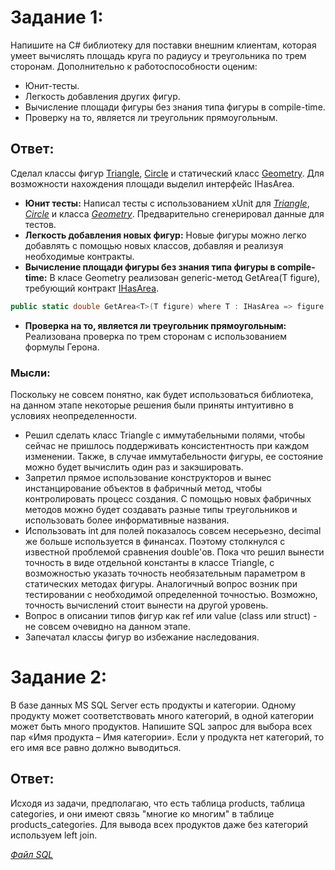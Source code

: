# Задание 1:
Напишите на C# библиотеку для поставки внешним клиентам, которая умеет вычислять площадь круга по радиусу и треугольника по трем сторонам. 
Дополнительно к работоспособности оценим:
- Юнит-тесты.
- Легкость добавления других фигур.
- Вычисление площади фигуры без знания типа фигуры в compile-time.
- Проверку на то, является ли треугольник прямоугольным.
## Ответ: 
Сделал классы фигур [Triangle](https://github.com/Forty-Se7en/TestMindbox/blob/master/GeometryCalculator/src/Figures/Triangle.cs), 
[Circle](https://github.com/Forty-Se7en/TestMindbox/blob/master/GeometryCalculator/src/Figures/Circle.cs) и статический класс 
[Geometry](https://github.com/Forty-Se7en/TestMindbox/blob/master/GeometryCalculator/Geometry.cs). 
Для возможности нахождения площади выделил интерфейс IHasArea.
- **Юнит тесты:**
  Написал тесты с использованием xUnit для *[Triangle](https://github.com/Forty-Se7en/TestMindbox/blob/master/Geometry.Tests/TriangleTests/TriangleTests.cs)*,
  *[Circle](https://github.com/Forty-Se7en/TestMindbox/blob/master/Geometry.Tests/CircleTests/CircleTests.cs)* и класса
  *[Geometry](https://github.com/Forty-Se7en/TestMindbox/blob/master/Geometry.Tests/GeometryTests.cs)*. Предварительно сгенерировал данные для тестов.
- **Легкость добавления новых фигур:**
Новые фигуры можно легко добавлять с помощью новых классов, добавляя и реализуя необходимые контракты. 
- **Вычисление площади фигуры без знания типа фигуры в compile-time:**
В класе Geometry реализован generic-метод GetArea<T>(T figure), требующий контракт [IHasArea](https://github.com/Forty-Se7en/TestMindbox/blob/master/GeometryCalculator/src/Contracts/IHasArea.cs).
```c#
public static double GetArea<T>(T figure) where T : IHasArea => figure.GetArea();
```
- **Проверка на то, является ли треугольник прямоугольным:**
Реализована проверка по трем сторонам с использованием формулы Герона.
### Мысли:
Поскольку не совсем понятно, как будет использоваться библиотека, на данном этапе некоторые решения были приняты интуитивно в условиях неопределенности.
* Решил сделать класс Triangle с иммутабельными полями, чтобы сейчас не пришлось поддерживать консистентность при каждом изменении. Также, в случае иммутабельности фигуры, ее состояние можно будет вычислить один раз и закэшировать.
* Запретил прямое использование конструкторов и вынес инстанцирование объектов в фабричный метод, чтобы контролировать процесс создания. С помощью новых фабричных методов можно будет создавать разные типы треугольников и использовать более информативные названия.
* Использовать int для полей показалось совсем несерьезно, decimal же больше используется в финансах. Поэтому столкнулся с известной проблемой сравнения double'ов.
  Пока что решил вынести точность в виде отдельной константы в классе Triangle, с возможностью указать точность необязательным параметром в статических методах фигуры.
  Аналогичный вопрос возник при тестировании с необходимой определенной точностью.
  Возможно, точность вычислений стоит вынести на другой уровень.
* Вопрос в описании типов фигур как ref или value (class или struct) - не совсем очевидно на данном этапе.
* Запечатал классы фигур во избежание наследования.
# Задание 2:
В базе данных MS SQL Server есть продукты и категории. 
Одному продукту может соответствовать много категорий, в одной категории может быть много продуктов. 
Напишите SQL запрос для выбора всех пар «Имя продукта – Имя категории». 
Если у продукта нет категорий, то его имя все равно должно выводиться.
## Ответ: 
Исходя из задачи, предполагаю, что есть таблица products, таблица categories, и они имеют связь "многие ко многим" в таблице products_categories. 
Для вывода всех продуктов даже без категорий используем left join. 

*[Файл SQL](https://github.com/Forty-Se7en/TestMindbox/blob/master/query.sql)*
